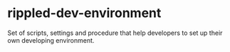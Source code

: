 # rippled-dev-environment

Set of scripts, settings and procedure that help developers to set up their own developing environment.